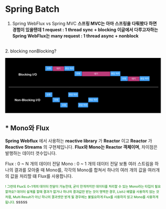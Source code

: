 # Spring Batch

1. Spring WebFlux vs Spring MVC
__스프링 MVC는 아마 스프링을 다뤄봤다 하면 경험이 있을탠데
1 request : 1 thread
sync + blocking
이글에서 다루고자하는 Spring WebFlux는
many request : 1 thread
async + nonblock__

</br>
2. blocking nonBlocking?
   
![image/block.png](spring/../image/blocking.png)  


## * Mono와 Flux

 
__Spring Webflux__ 에서 사용하는 __reactive library__ 가 __Reactor__ 이고 __Reactor__ 가 __Reactive Streams__ 의 구현체입니다.
**Flux와 Mono는 Reactor 객체이며**, 차이점은 발행하는 데이터 갯수입니다.
 
Flux : 0 ~ N 개의 데이터 전달
Mono : 0 ~ 1 개의 데이터 전달
보통 여러 스트림을 하나의 결과를 모아줄 때 Mono를, 각각의 Mono를 합쳐서 하나의 여러 개의 값을 여러개의 값을 처리할 떄 Flux를 사용합니다.


<span style="font-size:75%" >
<span style="color:green" >
! 그런데 Flux도 0~1개의 데이터 전달이 가능한데, 굳이 한개까지만 데이터를 처리할 수 있는 Mono라는 타입이 필요할까요? 데이터 설계를 할때 결과가 없거나 하나의 결과값만 받는 것이 명백한 경우,  List나 배열을 사용하지 않는 것처럼, Multi Result가 아닌 하나의 결과셋만 받게 될 경우에는 불필요하게 Flux를 사용하지 않고 Mono를 사용하게 됩니다. 
</span>  
</span>  sssss




